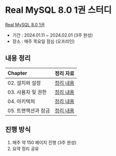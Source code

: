# Real MySQL 8.0 1권 스터디

[Real MySQL 8.0 1권](http://www.yes24.com/Product/Goods/103415627)

- 기간 : 2024.01.11 ~ 2024.02.01 (3주 완성)
- 장소 : 매주 목요일 점심 (오프라인)

## 내용 정리

| Chapter       | 정리 자료 
:--------------|:-----:
| 02. 설치와 설정      |[정리 내용](https://github.com/shinyeahchan/RealMySQL/blob/main/RealMySQL_02.md)
| 03. 사용자 및 권한      |[정리 내용](https://github.com/shinyeahchan/RealMySQL/blob/main/RealMySQL_03.md)
| 04. 아키텍처      |[정리 내용](https://github.com/shinyeahchan/RealMySQL/blob/main/RealMySQL_04.md)
| 05. 트랜잭션과 잠금  |[정리 내용](https://github.com/shinyeahchan/RealMySQL/blob/main/RealMySQL_05.md)

## 진행 방식

1. 매주 약 150 페이지 진행 (3주 완성)
2. 요약 정리 공유
